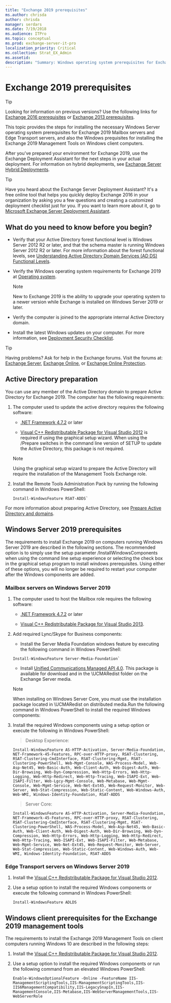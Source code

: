 ```yaml
---
title: "Exchange 2019 prerequisites"
ms.author: chrisda
author: chrisda
manager: serdars
ms.date: 7/19/2018
ms.audience: ITPro
ms.topic: conceptual
ms.prod: exchange-server-it-pro
localization_priority: Critical
ms.collection: Strat_EX_Admin
ms.assetid: 
description: "Summary: Windows operating system prerequisites for Exchange 2019 and Exchange management tools."
---
```


# Exchange 2019 prerequisites


> [!TIP]
> Looking for information on previous versions? Use the following links for [Exchange 2016 prerequisites](prerequisites-2016.md) or [Exchange 2013 prerequisites](https://technet.microsoft.com/library/bb691354(v=exchg.150).aspx).

This topic provides the steps for installing the necessary Windows Server operating system prerequisites for Exchange 2019 Mailbox servers and Edge Transport servers, and also the Windows prequisites for installing the Exchange 2019 Management Tools on Windows client computers.

After you've prepared your environment for Exchange 2019, use the Exchange Deployment Assistant for the next steps in your actual deployment. For information on hybrid deployments, see [Exchange Server Hybrid Deployments](https://technet.microsoft.com/library/jj200581(v=exchg.150).aspx).

> [!TIP]
> Have you heard about the Exchange Server Deployment Assistant? It's a free online tool that helps you quickly deploy Exchange 2016 in your organization by asking you a few questions and creating a customized deployment checklist just for you. If you want to learn more about it, go to [Microsoft Exchange Server Deployment Assistant](https://go.microsoft.com/fwlink/p/?linkid=626978).

## What do you need to know before you begin?

- Verify that your Active Directory forest functional level is Windows Server 2012 R2 or later, and that the schema master is running Windows Server 2012 R2 or later. For more information about the forest functional levels, see [Understanding Active Directory Domain Services (AD DS) Functional Levels](https://go.microsoft.com/fwlink/p/?linkId=137037).

- Verify the Windows operating system requirements for Exchange 2019 at [Operating system](system-requirements.md#operating-system).

    > [!NOTE]
    > New to Exchange 2019 is the ability to upgrade your operating system to a newer version while Exchange is installed on Windows Server 2019 or later.
    
- Verify the computer is joined to the appropriate internal Active Directory domain.

- Install the latest Windows updates on your computer. For more information, see [Deployment Security Checklist](https://technet.microsoft.com/library/aa996026(v=exchg.150).aspx).

> [!TIP]
> Having problems? Ask for help in the Exchange forums. Visit the forums at: [Exchange Server](https://go.microsoft.com/fwlink/p/?linkId=60612), [Exchange Online](https://go.microsoft.com/fwlink/p/?linkId=267542), or [Exchange Online Protection](https://go.microsoft.com/fwlink/p/?linkId=285351).


## Active Directory preparation

You can use any member of the Active Directory domain to prepare Active Directory for Exchange 2019. The computer has the following requirements:

1. The computer used to update the active directory requires the following software:

    - [.NET Framework 4.7.2](https://go.microsoft.com/fwlink/p/?linkid=863265) or later

    - [Visual C++ Redistributable Package for Visual Studio 2012](https://www.microsoft.com/download/details.aspx?id=30679) is required if using the graphical setup wizard.  When using the /Prepare switches in the command line version of SETUP to update the Active Directory, this package is not required.
    
     > [!NOTE]
    > Using the graphical setup wizard to prepare the Active Directory will require the installation of the Management Tools Exchange role.

2. Install the Remote Tools Administration Pack by running the following command in Windows PowerShell:

    ```
    Install-WindowsFeature RSAT-ADDS`
    ```

For more information about preparing Active Directory, see [Prepare Active Directory and domains](prepare-ad-and-domains.md).

## Windows Server 2019 prerequisites

The requirements to install Exchange 2019 on computers running Windows Server 2019 are described in the following sections. The recommended option is to simply use the setup parameter /InstallWindowsComponents when using the command line setup experience or selecting the check box in the graphical setup program to install windows prerequisites.  Using either of these options, you will no longer be required to restart your computer after the Windows components are added.

### Mailbox servers on Windows Server 2019

1. The computer used to host the Mailbox role requires the following software:

    - [.NET Framework 4.7.2](https://go.microsoft.com/fwlink/p/?linkid=863265) or later

    - [Visual C++ Redistributable Package for Visual Studio 2013](https://go.microsoft.com/fwlink/?linkid=2002913).

2. Add required Lync/Skype for Business components:

    - Install the Server Media Foundation windows feature by executing the following command in Windows PowerShell:
    
    ```
    Install-WindowsFeature Server-Media-Foundation`
    ```
    
   - Install [Unified Communications Managed API 4.0](https://www.microsoft.com/download/details.aspx?id=34992).  This package is available for download and in the \UCMARedist folder on the Exchange Server media.

   > [!NOTE]
    > When installing on Windows Server Core, you must use the installation package located in \UCMARedist on distributed media.Run the following command in Windows PowerShell to install the required Windows components:

3. Install the required Windows components using a setup option or execute the following in Windows PowerShell:

   > Desktop Experience:

    ```
    Install-WindowsFeature AS-HTTP-Activation, Server-Media-Foundation, NET-Framework-45-Features, RPC-over-HTTP-proxy, RSAT-Clustering, RSAT-Clustering-CmdInterface, RSAT-Clustering-Mgmt, RSAT-Clustering-PowerShell, Web-Mgmt-Console, WAS-Process-Model, Web-Asp-Net45, Web-Basic-Auth, Web-Client-Auth, Web-Digest-Auth, Web-Dir-Browsing, Web-Dyn-Compression, Web-Http-Errors, Web-Http-Logging, Web-Http-Redirect, Web-Http-Tracing, Web-ISAPI-Ext, Web-ISAPI-Filter, Web-Lgcy-Mgmt-Console, Web-Metabase, Web-Mgmt-Console, Web-Mgmt-Service, Web-Net-Ext45, Web-Request-Monitor, Web-Server, Web-Stat-Compression, Web-Static-Content, Web-Windows-Auth, Web-WMI, Windows-Identity-Foundation, RSAT-ADDS
    ```

   > Server Core:

    ```
    Install-WindowsFeature AS-HTTP-Activation, Server-Media-Foundation, NET-Framework-45-Features, RPC-over-HTTP-proxy, RSAT-Clustering, RSAT-Clustering-CmdInterface, RSAT-Clustering-Mgmt, RSAT-Clustering-PowerShell, WAS-Process-Model, Web-Asp-Net45, Web-Basic-Auth, Web-Client-Auth, Web-Digest-Auth, Web-Dir-Browsing, Web-Dyn-Compression, Web-Http-Errors, Web-Http-Logging, Web-Http-Redirect, Web-Http-Tracing, Web-ISAPI-Ext, Web-ISAPI-Filter, Web-Metabase, Web-Mgmt-Service, Web-Net-Ext45, Web-Request-Monitor, Web-Server, Web-Stat-Compression, Web-Static-Content, Web-Windows-Auth, Web-WMI, Windows-Identity-Foundation, RSAT-ADDS
    ```
    
### Edge Transport servers on Windows Server 2019

1. Install the [Visual C++ Redistributable Package for Visual Studio 2012](https://www.microsoft.com/download/details.aspx?id=30679).

2. Use a setup option to install the required Windows components or execute the following command in Windows PowerShell:

    ```
    Install-WindowsFeature ADLDS
    ```

## Windows client prerequisites for the Exchange 2019 management tools

The requirements to install the Exchange 2019 Management Tools on client computers running Windows 10 are described in the following steps:

1. Install the [Visual C++ Redistributable Package for Visual Studio 2012](https://www.microsoft.com/download/details.aspx?id=30679).

2. Use a setup option to install the required Windows components or run the following command from an elevated Windows PowerShell:

    ```
    Enable-WindowsOptionalFeature -Online -FeatureName IIS-ManagementScriptingTools,IIS-ManagementScriptingTools,IIS-IIS6ManagementCompatibility,IIS-LegacySnapIn,IIS-ManagementConsole,IIS-Metabase,IIS-WebServerManagementTools,IIS-WebServerRole
    ```
